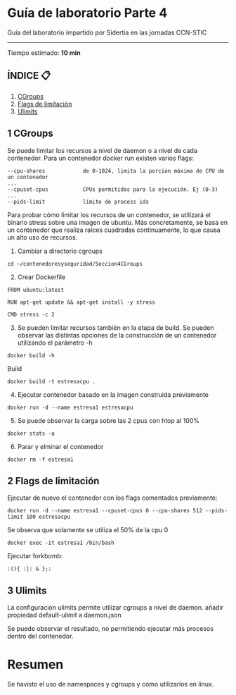 # Guía de laboratorio Parte 4
Guía del laboratorio impartido por Sidertia en las jornadas CCN-STIC
***
Tiempo estimado: **10 min**
## ÍNDICE 📋
1. [CGroups ](#id1)
2. [Flags de limitación](#id2)
3. [Ulimits](#id3)


<div id='id1'></div>

## 1 CGroups

Se puede limitar los recursos a nivel de daemon o a nivel de cada contenedor.
Para un contenedor docker run existen varios flags:

```
--cpu-shares            de 0-1024, limita la porción máxima de CPU de un contenedor
...
--cpuset-cpus           CPUs permitidas para la ejecución. Ej (0-3)
...
--pids-limit            limite de process ids
```

Para probar cómo limitar los recursos de un contenedor, se utilizará el binario stress sobre una imagen de ubuntu. Más concretamente, se basa en un contenedor que realiza raíces cuadradas continuamente, lo que causa un alto uso de recursos.

1. Cambiar a directorio cgroups
```
cd ~/contenedoresyseguridad/Seccion4CGroups
```
2. Crear Dockerfile
```
FROM ubuntu:latest

RUN apt-get update && apt-get install -y stress

CMD stress -c 2
```
3. Se pueden limitar recursos también en la etapa de build. Se pueden observar las distintas opciones de la construcción de un contenedor utilizando el parámetro -h
````
docker build -h
````
Build
````
docker build -t estresacpu . 
````
4. Ejecutar contenedor basado en la imagen construida previamente
````
docker run -d --name estresa1 estresacpu
````
5. Se puede observar la carga sobre las 2 cpus con htop al 100%
````
docker stats -a
````
6. Parar y elminar el contenedor
````
docker rm -f estresa1
````
<div id='id2'></div>

## 2 Flags de limitación

Ejecutar de nuevo el contenedor con los flags comentados previamente:
````
docker run -d --name estresa1 --cpuset-cpus 0 --cpu-shares 512 --pids-limit 100 estresacpu 
````
Se observa que solamente se utiliza el 50% de la cpu 0

````
docker exec -it estresa1 /bin/bash
````

Ejecutar forkbomb:
````
:(){ :|: & };:
````

<div id='id3'></div>

## 3 Ulimits

La configuración ulimits permite utilizar cgroups a nivel de daemon.
añadir propiedad default-ulimit a daemon.json

Se puede observar el resultado, no permitiendo ejecutar más procesos dentro del contenedor.

# Resumen
Se havisto el uso de namespaces y cgroups y cómo utilizarlos en linux.
